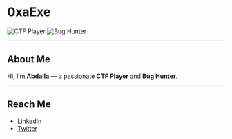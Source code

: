 # 0xaExe

<!-- Hi there 👋 -->

![CTF Player](https://img.shields.io/badge/CTF%20Player-TryHackMe-red?style=flat&logo=tryhackme&logoColor=white)
![Bug Hunter](https://img.shields.io/badge/Bug%20Hunter-HackerOne-black?style=flat&logo=hackerone&logoColor=white)

---

##  About Me

Hi, I’m **Abdalla** — a passionate  **CTF Player** and **Bug Hunter**.

---

##  Reach Me
<!-- Add your social/contact links below if you want -->
 - [LinkedIn](https://www.linkedin.com/in/abdalla-mohamed-81b1b9349/) 
 - [Twitter](https://x.com/0xaExe) 
<!-- - [TryHackMe](#) 
---

<!-- ![GitHub stats](https://github-readme-stats.vercel.app/api?username=0xaExe&show_icons=true&theme=dark) -->
